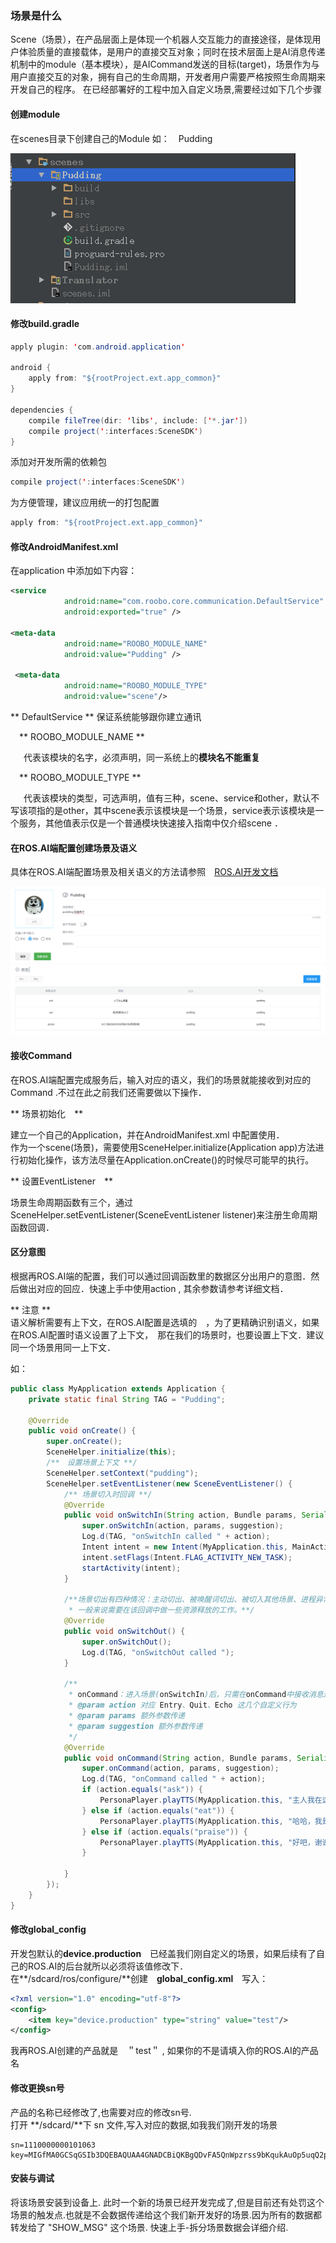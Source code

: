 ### 场景是什么
Scene（场景），在产品层面上是体现一个机器人交互能力的直接途径，是体现用户体验质量的直接载体，是用户的直接交互对象；同时在技术层面上是AI消息传递机制中的module（基本模块），是AICommand发送的目标\(target\)，场景作为与用户直接交互的对象，拥有自己的生命周期，开发者用户需要严格按照生命周期来开发自己的程序。
在已经部署好的工程中加入自定义场景,需要经过如下几个步骤

#### 创建module

在scenes目录下创建自己的Module 如：　Pudding

![](/OS/assets/quick_start_6.png)

#### 修改build.gradle

```java
apply plugin: 'com.android.application'

android {
    apply from: "${rootProject.ext.app_common}"
}

dependencies {
    compile fileTree(dir: 'libs', include: ['*.jar'])
    compile project(':interfaces:SceneSDK')
}
```

添加对开发所需的依赖包

```java
compile project(':interfaces:SceneSDK')
```

为方便管理，建议应用统一的打包配置

```java
apply from: "${rootProject.ext.app_common}"
```

#### 修改AndroidManifest.xml

在application 中添加如下内容：

```xml
<service
            android:name="com.roobo.core.communication.DefaultService"
            android:exported="true" />

<meta-data
            android:name="ROOBO_MODULE_NAME"
            android:value="Pudding" />

 <meta-data
            android:name="ROOBO_MODULE_TYPE"
            android:value="scene"/>
```

  ** DefaultService **
  保证系统能够跟你建立通讯

  ** ROOBO\_MODULE\_NAME **

   代表该模块的名字，必须声明，同一系统上的**模块名不能重复**

  ** ROOBO\_MODULE\_TYPE **

   代表该模块的类型，可选声明，值有三种，scene、service和other，默认不写该项指的是other，其中scene表示该模块是一个场景，service表示该模块是一个服务，其他值表示仅是一个普通模块快速接入指南中仅介绍scene ．

#### 在ROS.AI端配置创建场景及语义

具体在ROS.AI端配置场景及相关语义的方法请参照　[ROS.AI开发文档](http://ros.ai)

![](/OS/assets/quick_start_7.png)   
 ![](/OS/assets/quick_start_8.png)

#### 接收Command

在ROS.AI端配置完成服务后，输入对应的语义，我们的场景就能接收到对应的Command .不过在此之前我们还需要做以下操作．

** 场景初始化　**

建立一个自己的Application，并在AndroidManifest.xml 中配置使用．  
作为一个scene\(场景\)，需要使用SceneHelper.initialize\(Application app\)方法进行初始化操作，该方法尽量在Application.onCreate\(\)的时候尽可能早的执行。

** 设置EventListener　**

场景生命周期函数有三个，通过SceneHelper.setEventListener\(SceneEventListener listener\)来注册生命周期函数回调．

#### 区分意图

根据再ROS.AI端的配置，我们可以通过回调函数里的数据区分出用户的意图．然后做出对应的回应．快速上手中使用action , 其余参数请参考详细文档．

** 注意 **  
语义解析需要有上下文，在ROS.AI配置是选填的　，为了更精确识别语义，如果在ROS.AI配置时语义设置了上下文，　那在我们的场景时，也要设置上下文．建议同一个场景用同一上下文．

如：

```java
public class MyApplication extends Application {
    private static final String TAG = "Pudding";

    @Override
    public void onCreate() {
        super.onCreate();
        SceneHelper.initialize(this);
        /**　设置场景上下文 **/
        SceneHelper.setContext("pudding");
        SceneHelper.setEventListener(new SceneEventListener() {
            /** 场景切入时回调 **/
            @Override
            public void onSwitchIn(String action, Bundle params, Serializable suggestion) {
                super.onSwitchIn(action, params, suggestion);
                Log.d(TAG, "onSwitchIn called " + action);
                Intent intent = new Intent(MyApplication.this, MainActivity.class);
                intent.setFlags(Intent.FLAG_ACTIVITY_NEW_TASK);
                startActivity(intent);
            }

            /**场景切出有四种情况：主动切出、被唤醒词切出、被切入其他场景、进程异常退出，前三种，都会执行 onSwitchOut 回调，
             * 一般来说需要在该回调中做一些资源释放的工作。**/
            @Override
            public void onSwitchOut() {
                super.onSwitchOut();
                Log.d(TAG, "onSwitchOut called ");
            }

            /**
             * onCommand：进入场景(onSwitchIn)后，只需在onCommand中接收消息进行一系列操作就可以了；
             * @param action 对应 Entry、Quit、Echo 这几个自定义行为
             * @param params 额外参数传递
             * @param suggestion 额外参数传递
             */
            @Override
            public void onCommand(String action, Bundle params, Serializable suggestion) {
                super.onCommand(action, params, suggestion);
                Log.d(TAG, "onCommand called " + action);
                if (action.equals("ask")) {
                    PersonaPlayer.playTTS(MyApplication.this, "主人我在这里，欢迎来到自定义布丁场景");
                } else if (action.equals("eat")) {
                    PersonaPlayer.playTTS(MyApplication.this, "哈哈，我是布丁机器人，不能吃的哦．");
                } else if (action.equals("praise")) {
                    PersonaPlayer.playTTS(MyApplication.this, "好吧，谢谢主人对我的赞美，我会告诉别人我很高兴的．");
                }

            }
        });
    }
}
```

#### 修改global\_config

开发包默认的**device.production**　已经盖我们刚自定义的场景，如果后续有了自己的ROS.AI的后台就所以必须将该值修改下．  
在**/sdcard/ros/configure/**创建　**global\_config.xml**　写入：

```xml
<?xml version="1.0" encoding="utf-8"?>
<config>
    <item key="device.production" type="string" value="test"/>
</config>
```

我再ROS.AI创建的产品就是　＂test＂ , 如果你的不是请填入你的ROS.AI的产品名

#### 修改更换sn号

产品的名称已经修改了,也需要对应的修改sn号.  
打开 **/sdcard/**下 sn 文件,写入对应的数据,如我我们刚开发的场景

```
sn=1110000000101063
key=MIGfMA0GCSqGSIb3DQEBAQUAA4GNADCBiQKBgQDvFA5QnWpzrss9bKqukAuOp5uqQ2pwQBZGUb4Cg/mX4gDB0JWaWSbggzli/XNbrI3ChOO9SsFiF8JM7dLB+efBAlDuphz35mgAY71N/bfzjnE/5cltvH1VuNeV5Lz8zFm6sJlO9H9ZjLDpJYeXL0XHTfY/oTM3hDgn/+W/3kWY8wIDAQAB
```

#### 安装与调试

将该场景安装到设备上.
此时一个新的场景已经开发完成了,但是目前还有处罚这个场景的触发点.也就是不会数据传递给这个我们新开发好的场景.因为所有的数据都转发给了 "SHOW_MSG" 这个场景. 快速上手-拆分场景数据会详细介绍.

